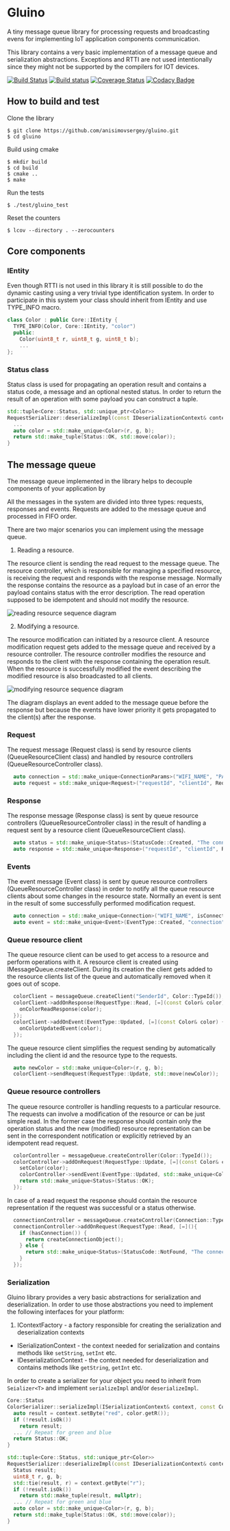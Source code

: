 # Gluino
A tiny message queue library for processing requests and broadcasting evens for implementing IoT application components communication.

This library contains a very basic implementation of a message queue and serialization abstractions. Exceptions and RTTI are not used intentionally since they might not be supported by the compilers for IOT devices.

[![Build Status](https://api.travis-ci.org/anisimovsergey/gluino.svg?branch=master)](https://travis-ci.org/anisimovsergey/gluino?branch=master)
[![Build status](https://ci.appveyor.com/api/projects/status/oiyjkkvbiyfy2u0h?svg=true)](https://ci.appveyor.com/project/anisimovsergey/gluino)
[![Coverage Status](https://coveralls.io/repos/github/anisimovsergey/gluino/badge.svg?branch=master)](https://coveralls.io/github/anisimovsergey/gluino?branch=master)
[![Codacy Badge](https://api.codacy.com/project/badge/Grade/74ecfbf675f34a3192ee0894ba75043e)](https://www.codacy.com/app/anisimovsergey/gluino?utm_source=github.com&amp;utm_medium=referral&amp;utm_content=anisimovsergey/gluino&amp;utm_campaign=Badge_Grade)

## How to build and test

Clone the library
```shell
$ git clone https://github.com/anisimovsergey/gluino.git
$ cd gluino
```

Build using cmake
```shell
$ mkdir build
$ cd build
$ cmake ..
$ make
```

Run the tests
```shell
$ ./test/gluino_test
```

Reset the counters
```shell
$ lcov --directory . --zerocounters
```

## Core components

### IEntity
Even though RTTI is not used in this library it is still possible to do the dynamic casting using a very trivial type identification system. In order to participate in this system your class should inherit from IEntity and use TYPE_INFO macro.

```cpp
class Color : public Core::IEntity {
  TYPE_INFO(Color, Core::IEntity, "color")
  public:
    Color(uint8_t r, uint8_t g, uint8_t b);
    ...
};
```

### Status class
Status class is used for propagating an operation result and contains a status code, a message and an optional nested status. In order to return the result of an operation with some payload you can construct a tuple.

```cpp
std::tuple<Core::Status, std::unique_ptr<Color>>
RequestSerializer::deserializeImpl(const IDeserializationContext& context) const {
  ...
  auto color = std::make_unique<Color>(r, g, b);
  return std::make_tuple(Status::OK, std::move(color));
}
```

## The message queue
The message queue implemented in the library helps to decouple components of your application by

All the messages in the system are divided into three types: requests, responses and events. Requests are added to the message queue and processed in FIFO order.

There are two major scenarios you can implement using the message queue.

1. Reading a resource.

The resource client is sending the read request to the message queue. The resource controller, which is responsible for managing a specified resource, is receiving the request and responds with the response message. Normally the response contains the resource as a payload but in case of an error the payload contains status with the error description. The read operation supposed to be idempotent and should not modify the resource.

![reading resource sequence diagram](https://raw.githubusercontent.com/anisimovsergey/gluino/master/doc/request_read_sequence_diagram.png)

2. Modifying a resource.

The resource modification can initiated by a resource client. A resource modification request gets added to the message queue and received by a resource controller. The resource controller modifies the resource and responds to the client with the response containing the operation result. When the resource is successfully modified the event describing the modified resource is also broadcasted to all clients.

![modifying resource sequence diagram](https://raw.githubusercontent.com/anisimovsergey/gluino/master/doc/request_mod_sequence_diagram.png )

The diagram displays an event added to the message queue before the response but because the events have lower priority it gets propagated to the client(s) after the response.

### Request
The request message (Request class) is send by resource clients (QueueResourceClient class) and handled by resource controllers (QueueResourceController class).

```cpp
  auto connection = std::make_unique<ConnectionParams>("WIFI_NAME", "PASSWORD");
  auto request = std::make_unique<Request>("requestId", "clientId", RequestType::Create, "connection", std::move(connection));
```

### Response
The response message (Response class) is sent by queue resource controllers (QueueResourceController class) in the result of handling a request sent by a resource client (QueueResourceClient class).

```cpp
  auto status = std::make_unique<Status>(StatusCode::Created, "The connection was created.");
  auto response = std::make_unique<Response>("requestId", "clientId", RequestType::Create, "connection", std::move(status));
```

### Events
The event message (Event class) is sent by queue resource controllers (QueueResourceController class) in order to notify all the queue resource clients about some changes in the resource state. Normally an event is sent in the result of some successfully performed modification request.

```cpp
  auto connection = std::make_unique<Connection>("WIFI_NAME", isConnected);
  auto event = std::make_unique<Event>(EventType::Created, "connection", std::move(connection));
```

### Queue resource client
The queue resource client can be used to get access to a resource and perform operations with it. A resource client is created using IMessageQueue.createClient. During its creation the client gets added to the resource clients list of the queue and automatically removed when it goes out of scope.

```cpp
  colorClient = messageQueue.createClient("SenderId", Color::TypeId());
  colorClient->addOnResponse(RequestType::Read, [=](const Color& color) {
    onColorReadResponse(color);
  });
  colorClient->addOnEvent(EventType::Updated, [=](const Color& color) {
    onColorUpdatedEvent(color);
  });
```

The queue resource client simplifies the request sending by automatically including the client id and the resource type to the requests.

```cpp
  auto newColor = std::make_unique<Color>(r, g, b);
  colorClient->sendRequest(RequestType::Update, std::move(newColor));
```

### Queue resource controllers
The queue resource controller is handling requests to a particular resource. The requests can involve a modification of the resource or can be just simple read. In the former case the response should contain only the operation status and the new (modified) resource representation can be sent in the correspondent notification or explicitly retrieved by an idempotent read request.

```cpp
  colorController = messageQueue.createController(Color::TypeId());
  colorController->addOnRequest(RequestType::Update, [=](const Color& color){
    setColor(color);
    colorController->sendEvent(EventType::Updated, std::make_unique<Color>(color));
    return std::make_unique<Status>(Status::OK);
  });
```

In case of a read request the response should contain the resource representation if the request was successful or a status otherwise.

```cpp
  connectionController = messageQueue.createController(Connection::TypeId());
  connectionController->addOnRequest(RequestType::Read, [=](){
    if (hasConnection()) {
      return createConnectionObject();
    } else {
      return std::make_unique<Status>(StatusCode::NotFound, "The connection doesn't exist.");
    }
  });
```

### Serialization
Gluino library provides a very basic abstractions for serialization and deserialization. In order to use those abstractions you need to implement the following interfaces for your platform:

1. IContextFactory - a factory responsible for creating the serialization and deserialization contexts
* ISerializationContext - the context needed for serialization and contains methods like `setString`, `setInt` etc.
* IDeserializationContext - the context needed for deserialization and contains methods like `getString`, `getInt` etc.

In order to create a serializer for your object you need to inherit from `Seializer<T>` and implement `serializeImpl` and/or `deserializeImpl`.

```cpp
Core::Status
ColorSerializer::serializeImpl(ISerializationContext& context, const Color& status) const {
  auto result = context.setByte("red", color.getR());
  if (!result.isOk())
    return result;
  ... // Repeat for green and blue
  return Status::OK;
}

std::tuple<Core::Status, std::unique_ptr<Color>>
RequestSerializer::deserializeImpl(const IDeserializationContext& context) const {
  Status result;
  uint8_t r, g, b;
  std::tie(result, r) = context.getByte("r");
  if (!result.isOk())
    return std::make_tuple(result, nullptr);
  ... // Repeat for green and blue
  auto color = std::make_unique<Color>(r, g, b);
  return std::make_tuple(Status::OK, std::move(color));
}
```
